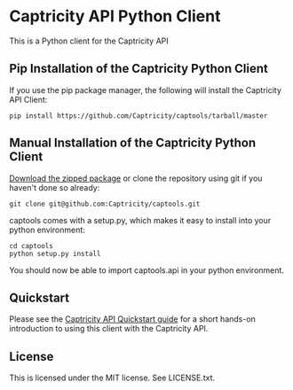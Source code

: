 # Captricity API Python Client

This is a Python client for the Captricity API

## Pip Installation of the Captricity Python Client

If you use the pip package manager, the following will install the Captricity API Client:
    
    pip install https://github.com/Captricity/captools/tarball/master 

## Manual Installation of the Captricity Python Client

<a href="https://github.com/Captricity/captools/zipball/master" target="_blank">Download the zipped package</a> or clone the repository using git if you haven't done so already:

    git clone git@github.com:Captricity/captools.git

captools comes with a setup.py, which makes it easy to install into your python environment:
    
    cd captools
    python setup.py install

You should now be able to import captools.api in your python environment.

## Quickstart

Please see the <a href="https://shreddr.captricity.com/developer/quickstart/">Captricity API Quickstart guide</a> for a short hands-on introduction to using this client with the Captricity API.  

## License
This is licensed under the MIT license. See LICENSE.txt.
